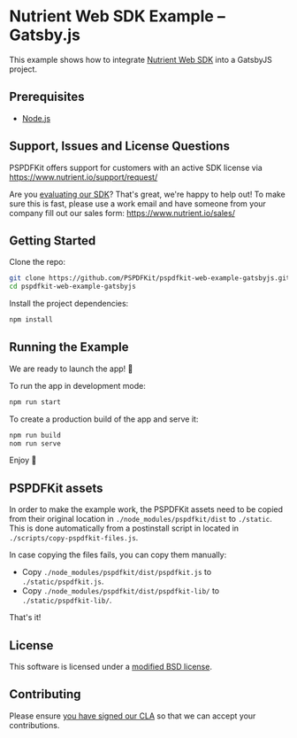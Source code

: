 # Nutrient Web SDK Example – Gatsby.js

This example shows how to integrate [Nutrient Web SDK](https://www.nutrient.io/web/) into a GatsbyJS project.

## Prerequisites

- [Node.js](http://nodejs.org/)

## Support, Issues and License Questions

PSPDFKit offers support for customers with an active SDK license via https://www.nutrient.io/support/request/

Are you [evaluating our SDK](https://www.nutrient.io/try/)? That's great, we're happy to help out! To make sure this is fast, please use a work email and have someone from your company fill out our sales form: https://www.nutrient.io/sales/

## Getting Started

Clone the repo:

```bash
git clone https://github.com/PSPDFKit/pspdfkit-web-example-gatsbyjs.git
cd pspdfkit-web-example-gatsbyjs
```

Install the project dependencies:

```bash
npm install
```

## Running the Example

We are ready to launch the app! 🎉

To run the app in development mode:

```bash
npm run start
```

To create a production build of the app and serve it:

```bash
npm run build
nom run serve
```

Enjoy 🍕

## PSPDFKit assets

In order to make the example work, the PSPDFKit assets need to be copied from their original location in `./node_modules/pspdfkit/dist` to `./static`. This is done automatically from a postinstall script in located in `./scripts/copy-pspdfkit-files.js`.

In case copying the files fails, you can copy them manually:

- Copy `./node_modules/pspdfkit/dist/pspdfkit.js` to `./static/pspdfkit.js`.
- Copy `./node_modules/pspdfkit/dist/pspdfkit-lib/` to `./static/pspdfkit-lib/`.

That's it!

## License

This software is licensed under a [modified BSD license](LICENSE).

## Contributing

Please ensure
[you have signed our CLA](https://www.nutrient.io/guides/web/current/miscellaneous/contributing/) so that we can
accept your contributions.
